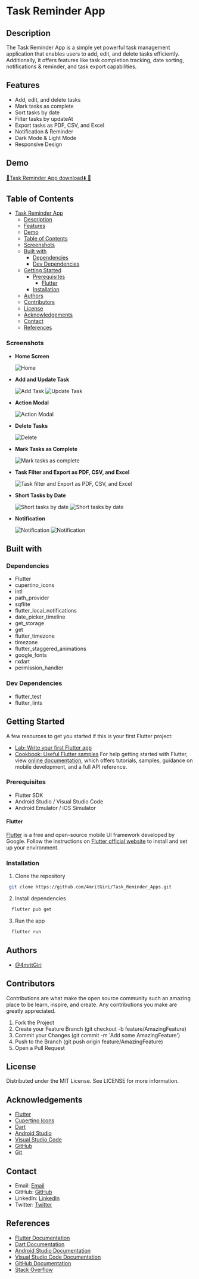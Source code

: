 # Task Reminder App

## Description

The Task Reminder App is a simple yet powerful task management application that enables users to add, edit, and delete tasks efficiently. Additionally, it offers features like task completion tracking, date sorting, notifications & reminder, and task export capabilities.

## Features

- Add, edit, and delete tasks
- Mark tasks as complete
- Sort tasks by date
- Filter tasks by updateAt
- Export tasks as PDF, CSV, and Excel
- Notification & Reminder
- Dark Mode & Light Mode
- Responsive Design

## Demo
[🔴Task Reminder App download⬇️ 📍](https://github.com/4mritGiri/Task_Reminder_Apps/releases/download/v1.3.0/TaskReminder.apk)

## Table of Contents
- [Task Reminder App](#task-reminder-app)
  - [Description](#description)
  - [Features](#features)
  - [Demo](#demo)
  - [Table of Contents](#table-of-contents)
  - [Screenshots](#screenshots)
  - [Built with](#built-with)
    - [Dependencies](#dependencies)
    - [Dev Dependencies](#dev-dependencies)
  - [Getting Started](#getting-started)
    - [Prerequisites](#prerequisites)
      - [Flutter](#flutter)
    - [Installation](#installation)
  - [Authors](#authors)
  - [Contributors](#contributors)
  - [License](#license)
  - [Acknowledgements](#acknowledgements)
  - [Contact](#contact)
  - [References](#references)

### Screenshots

- **Home Screen**
  
  ![Home](https://github.com/4mritGiri/ToDo-Apps/blob/main/images/screenshot/Home%20Screen.png)

- **Add and Update Task**
  
  ![Add Task](https://github.com/4mritGiri/ToDo-Apps/blob/v0.1.0/images/screenshot/Add%20Task.png)
  ![Update Task](https://github.com/4mritGiri/ToDo-Apps/blob/main/images/screenshot/Update%20task.png)

- **Action Modal**
  
  ![Action Modal](https://github.com/4mritGiri/ToDo-Apps/blob/main/images/screenshot/Action%20modal.png)

- **Delete Tasks**
  
  ![Delete](https://github.com/4mritGiri/ToDo-Apps/blob/main/images/screenshot/Delete%20and%20Task%20complete.png)

- **Mark Tasks as Complete**
  
  ![Mark tasks as complete](https://github.com/4mritGiri/ToDo-Apps/blob/v0.1.0/images/screenshot/Delete%20and%20Task%20complete.png)

- **Task Filter and Export as PDF, CSV, and Excel**
  
  ![Task filter and Export as PDF, CSV, and Excel](https://github.com/4mritGiri/ToDo-Apps/blob/main/images/screenshot/task%20filter%20and%20export%20as%20pdf%2Ccsv%2C%20and%20excel.png)

- **Short Tasks by Date**
  
  ![Short tasks by date](https://github.com/4mritGiri/ToDo-Apps/blob/main/images/screenshot/Weekly%20.png)
  ![Short tasks by date](https://github.com/4mritGiri/ToDo-Apps/blob/v0.1.0/images/screenshot/Date%20list.png)

- **Notification**
  
  ![Notification](https://github.com/4mritGiri/ToDo-Apps/blob/main/images/screenshot/Notification.png)
  ![Notification](https://github.com/4mritGiri/ToDo-Apps/blob/main/images/screenshot/Nav%20notification.png)

## Built with

### Dependencies

- Flutter
- cupertino_icons
- intl
- path_provider
- sqflite
- flutter_local_notifications
- date_picker_timeline
- get_storage
- get
- flutter_timezone
- timezone
- flutter_staggered_animations
- google_fonts
- rxdart
- permission_handler

### Dev Dependencies

- flutter_test
- flutter_lints

## Getting Started
A few resources to get you started if this is your first Flutter project:
- [Lab: Write your first Flutter app](https://flutter.dev/docs/get-started/codelab)
- [Cookbook: Useful Flutter samples](https://flutter.dev/docs/cookbook)
For help getting started with Flutter, view
[online documentation](https://flutter.dev/docs), which offers tutorials, samples, guidance on mobile development, and a full API reference.

### Prerequisites
- Flutter SDK
- Android Studio / Visual Studio Code
- Android Emulator / iOS Simulator

#### Flutter

[Flutter](https://flutter.dev/docs/get-started/install) is a free and open-source mobile UI framework developed by Google. Follow the instructions on [Flutter official website](https://flutter.dev/docs/get-started/install) to install and set up your environment.

### Installation

1. Clone the repository

 ```sh
  git clone https://github.com/4mritGiri/Task_Reminder_Apps.git
 ```
2. Install dependencies

 ```sh
   flutter pub get
  ```
3. Run the app
   
  ```sh
    flutter run
  ```
## Authors
  - [@4mritGiri](https://github.com/4mrit)

## Contributors
Contributions are what make the open source community such an amazing place to be learn, inspire, and create. Any contributions you make 
are greatly appreciated. 
1. Fork the Project
2. Create your Feature Branch (git checkout -b feature/AmazingFeature)
3. Commit your Changes (git commit -m 'Add some AmazingFeature')
4. Push to the Branch (git push origin feature/AmazingFeature)
5. Open a Pull Request

## License
Distributed under the MIT License. See LICENSE for more information.

## Acknowledgements
- [Flutter](https://flutter.dev/)
- [Cupertino Icons](https://pub.dev/packages/cupertino_icons)
- [Dart](https://dart.dev/)
- [Android Studio](https://developer.android.com/studio)
- [Visual Studio Code](https://code.visualstudio.com/)
- [GitHub](https://github.com/4mritGiri/Task_Reminder_Apps)
- [Git](https://git-scm.com/)

## Contact
- Email: [Email](mailto:legendspam025@gmail.com)
- GitHub: [GitHub](https://github.com/4mritGiri)
- LinkedIn: [LinkedIn](https://www.linkedin.com/in/4mritGiri/)
- Twitter: [Twitter](https://twitter.com/4mritGiri)

## References
- [Flutter Documentation](https://flutter.dev/docs)
- [Dart Documentation](https://dart.dev/guides)
- [Android Studio Documentation](https://developer.android.com/docs)
- [Visual Studio Code Documentation](https://code.visualstudio.com/docs)
- [GitHub Documentation](https://docs.github.com/en)
- [Stack Overflow](https://stackoverflow.com/)
